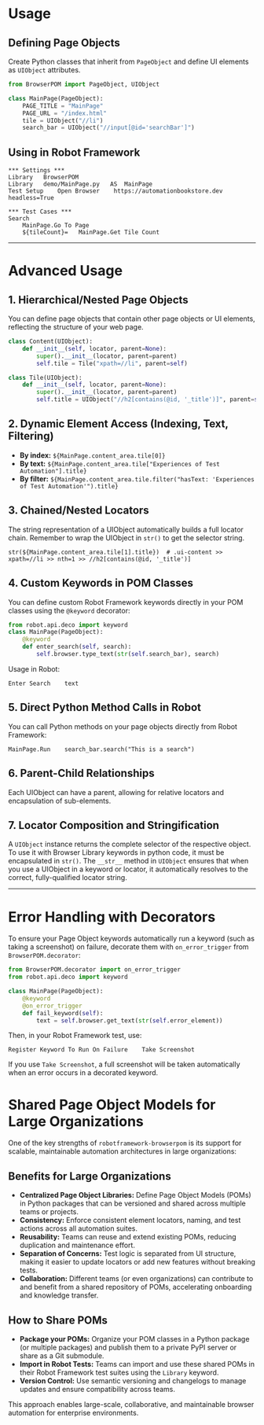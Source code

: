 # Usage

## Defining Page Objects

Create Python classes that inherit from `PageObject` and define UI elements as `UIObject` attributes.

```python
from BrowserPOM import PageObject, UIObject

class MainPage(PageObject):
    PAGE_TITLE = "MainPage"
    PAGE_URL = "/index.html"
    tile = UIObject("//li")
    search_bar = UIObject("//input[@id='searchBar']")
```

## Using in Robot Framework

```text
*** Settings ***
Library   BrowserPOM
Library   demo/MainPage.py   AS  MainPage
Test Setup    Open Browser    https://automationbookstore.dev     headless=True

*** Test Cases ***
Search
    MainPage.Go To Page
    ${tileCount}=   MainPage.Get Tile Count
```

---

# Advanced Usage

## 1. Hierarchical/Nested Page Objects
You can define page objects that contain other page objects or UI elements, reflecting the structure of your web page.

```python
class Content(UIObject):
    def __init__(self, locator, parent=None):
        super().__init__(locator, parent=parent)
        self.tile = Tile("xpath=//li", parent=self)

class Tile(UIObject):
    def __init__(self, locator, parent=None):
        super().__init__(locator, parent=parent)
        self.title = UIObject("//h2[contains(@id, '_title')]", parent=self)
```

## 2. Dynamic Element Access (Indexing, Text, Filtering)
- **By index:** `${MainPage.content_area.tile[0]}`
- **By text:** `${MainPage.content_area.tile["Experiences of Test Automation"].title}`
- **By filter:** `${MainPage.content_area.tile.filter("hasText: 'Experiences of Test Automation'").title}`

## 3. Chained/Nested Locators
The string representation of a UIObject automatically builds a full locator chain. Remember to wrap the UIObject in `str()` to get the selector string.
```text
str(${MainPage.content_area.tile[1].title})  # .ui-content >> xpath=//li >> nth=1 >> //h2[contains(@id, '_title')]
```

## 4. Custom Keywords in POM Classes
You can define custom Robot Framework keywords directly in your POM classes using the `@keyword` decorator:
```python
from robot.api.deco import keyword
class MainPage(PageObject):
    @keyword
    def enter_search(self, search):
        self.browser.type_text(str(self.search_bar), search)
```
Usage in Robot:
```text
Enter Search    text
```

## 5. Direct Python Method Calls in Robot
You can call Python methods on your page objects directly from Robot Framework:
```text
MainPage.Run    search_bar.search("This is a search")
```

## 6. Parent-Child Relationships
Each UIObject can have a parent, allowing for relative locators and encapsulation of sub-elements.

## 7. Locator Composition and Stringification
A `UIObject` instance returns the complete selector of the respective object. To use it with Browser Library keywords in python code, it must be encapsulated in `str()`. The `__str__` method in `UIObject` ensures that when you use a UIObject in a keyword or locator, it automatically resolves to the correct, fully-qualified locator string.

---

# Error Handling with Decorators

To ensure your Page Object keywords automatically run a keyword (such as taking a screenshot) on failure, decorate them with `on_error_trigger` from `BrowserPOM.decorator`:

```python
from BrowserPOM.decorator import on_error_trigger
from robot.api.deco import keyword

class MainPage(PageObject):
    @keyword
    @on_error_trigger
    def fail_keyword(self):
        text = self.browser.get_text(str(self.error_element))
```

Then, in your Robot Framework test, use:
```text
Register Keyword To Run On Failure    Take Screenshot
```
If you use `Take Screenshot`, a full screenshot will be taken automatically when an error occurs in a decorated keyword.

# Shared Page Object Models for Large Organizations

One of the key strengths of `robotframework-browserpom` is its support for scalable, maintainable automation architectures in large organizations:

## Benefits for Large Organizations
- **Centralized Page Object Libraries:** Define Page Object Models (POMs) in Python packages that can be versioned and shared across multiple teams or projects.
- **Consistency:** Enforce consistent element locators, naming, and test actions across all automation suites.
- **Reusability:** Teams can reuse and extend existing POMs, reducing duplication and maintenance effort.
- **Separation of Concerns:** Test logic is separated from UI structure, making it easier to update locators or add new features without breaking tests.
- **Collaboration:** Different teams (or even organizations) can contribute to and benefit from a shared repository of POMs, accelerating onboarding and knowledge transfer.

## How to Share POMs
- **Package your POMs:** Organize your POM classes in a Python package (or multiple packages) and publish them to a private PyPI server or share as a Git submodule.
- **Import in Robot Tests:** Teams can import and use these shared POMs in their Robot Framework test suites using the `Library` keyword.
- **Version Control:** Use semantic versioning and changelogs to manage updates and ensure compatibility across teams.

This approach enables large-scale, collaborative, and maintainable browser automation for enterprise environments.
